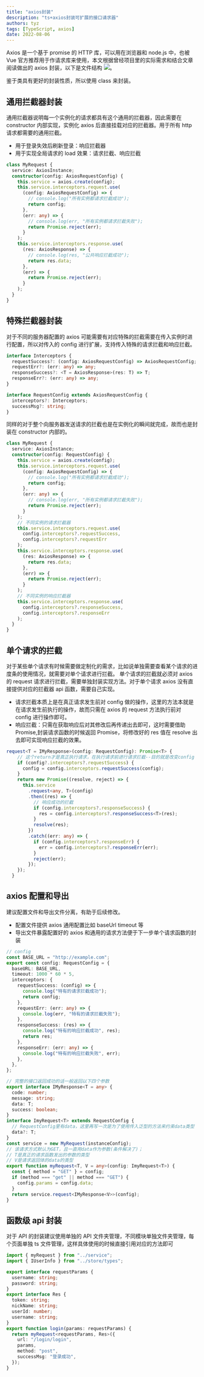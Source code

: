 ```yaml
---
title: "axios封装"
description: "ts+axios封装可扩展的接口请求器"
authors: tyz
tags: [TypeScript, axios]
date: 2022-08-06
---
```


<!--truncate-->

Axios 是一个基于 promise 的 HTTP 库，可以用在浏览器和 node.js 中，也被 Vue 官方推荐用于作请求库来使用，本文根据曾经项目里的实际需求和结合文章阅读做出的 axios 封装，以下是文件结构
![](./assets/axios//file.png)。

鉴于类具有更好的封装性质，所以使用 class 来封装。

## 通用拦截器封装

通用拦截器说明每一个实例化的请求都具有这个通用的拦截器，因此需要在 constructor 内部实现，实例化 axios 后直接挂载对应的拦截器。用于所有 http 请求都需要的通用拦截。

- 用于登录失效后刷新登录：响应拦截器
- 用于实现全局请求的 load 效果：请求拦截、响应拦截

```ts
class MyRequest {
  service: AxiosInstance;
  constructor(config: AxiosRequestConfig) {
    this.service = axios.create(config);
    this.service.interceptors.request.use(
      (config: AxiosRequestConfig) => {
        // console.log("所有实例都请求拦截成功");
        return config;
      },
      (err: any) => {
        // console.log(err, "所有实例都请求拦截失败");
        return Promise.reject(err);
      }
    );
    this.service.interceptors.response.use(
      (res: AxiosResponse) => {
        // console.log(res, "公共响应拦截成功");
        return res.data;
      },
      (err) => {
        return Promise.reject(err);
      }
    );
  }
}
```

## 特殊拦截器封装

对于不同的服务器配置的 axios 可能需要有对应特殊的拦截需要在传入实例时进行配置，所以对传入的 config 进行扩展，支持传入特殊的请求拦截和响应拦截。

```ts
interface Interceptors {
  requestSuccess?: (config: AxiosRequestConfig) => AxiosRequestConfig;
  requestErr?: (err: any) => any;
  responseSuccess?: <T = AxiosResponse>(res: T) => T;
  responseErr?: (err: any) => any;
}

interface RequestConfig extends AxiosRequestConfig {
  interceptors?: Interceptors;
  successMsg?: string;
}
```

同样的对于整个向服务器发送请求的拦截也是在实例化的瞬间就完成，故而也是封装在 constructor 内部的。

```ts
class MyRequest {
  service: AxiosInstance;
  constructor(config: RequestConfig) {
    this.service = axios.create(config);
    this.service.interceptors.request.use(
      (config: AxiosRequestConfig) => {
        // console.log("所有实例都请求拦截成功");
        return config;
      },
      (err: any) => {
        // console.log(err, "所有实例都请求拦截失败");
        return Promise.reject(err);
      }
    );
    // 不同实例的请求拦截器
    this.service.interceptors.request.use(
      config.interceptors?.requestSuccess,
      config.interceptors?.requestErr
    );
    this.service.interceptors.response.use(
      (res: AxiosResponse) => {
        return res.data;
      },
      (err) => {
        return Promise.reject(err);
      }
    );
    // 不同实例的响应拦截器
    this.service.interceptors.response.use(
      config.interceptors?.responseSuccess,
      config.interceptors?.responseErr
    );
  }
}
```

## 单个请求的拦截

对于某些单个请求有时候需要做定制化的需求，比如说单独需要查看某个请求的进度条的使用情况，就需要对单个请求进行拦截。
单个请求的拦截就必须对 axios 的 request 请求进行拦截，需要单独封装实现方法。对于单个请求 axios 没有直接提供对应的拦截器 api 函数，需要自己实现。

- 请求拦截本质上是在真正请求发生前对 config 做的操作，这里的方法本就是在请求发生前执行的操作，故而只需在 axios 的 request 方法执行前对 config 进行操作即可。
- 响应拦截：只需在获取响应后对其修改后再传递出去即可，这时需要借助 Promise,封装请求函数的时候返回 Promise，将修改好的 res 值在 resolve 出去即可实现响应拦截的效果。

```ts
request<T = IMyResponse>(config: RequestConfig): Promise<T> {
    // 这个return才是真正执行请求，在执行请求前进行请求拦截--目的就是改变config
    if (config?.interceptors?.requestSuccess) {
      config = config.interceptors.requestSuccess(config);
    }
    return new Promise((resolve, reject) => {
      this.service
        .request<any, T>(config)
        .then((res) => {
          // 响应成功的拦截
          if (config.interceptors?.responseSuccess) {
            res = config.interceptors?.responseSuccess<T>(res);
          }
          resolve(res);
        })
        .catch((err: any) => {
          if (config.interceptors?.responseErr) {
            err = config.interceptors?.responseErr(err);
          }
          reject(err);
        });
    });
  }
```

## axios 配置和导出

建议配置文件和导出文件分离，有助于后续修改。

- 配置文件提供 axios 通用配置比如 baseUrl timeout 等
- 导出文件暴露配置好的 axios 和通用的请求方法便于下一步单个请求函数的封装

```ts
// config
const BASE_URL = "http://example.com";
export const config: RequestConfig = {
  baseURL: BASE_URL,
  timeout: 1000 * 60 * 5,
  interceptors: {
    requestSuccess: (config) => {
      console.log("特有的请求拦截成功");
      return config;
    },
    requestErr: (err: any) => {
      console.log(err, "特有的请求拦截失败");
    },
    responseSuccess: (res) => {
      console.log("特有的响应拦截成功", res);
      return res;
    },
    responseErr: (err: any) => {
      console.log("特有的响应拦截失败", err);
    },
  },
};
```

```ts
// 完整的接口返回成功的话一般返回以下四个参数
export interface IMyResponse<T = any> {
  code: number;
  message: string;
  data: T;
  success: boolean;
}
interface ImyRequest<T> extends RequestConfig {
  // RequestConfig里有data，这里再写一次是为了使用传入泛型的方法来约束data类型
  data?: T;
}
const service = new MyRequest(instanceConfig);
// 该请求方式默认为GET，且一直用data作为参数(条件解决了)；
// T是真正的请求函数发出的参数的类型
// V是请求返回体的data的类型
export function myRequest<T, V = any>(config: ImyRequest<T>) {
  const { method = "GET" } = config;
  if (method === "get" || method === "GET") {
    config.params = config.data;
  }
  return service.request<IMyResponse<V>>(config);
}
```

## 函数级 api 封装

对于 API 的封装建议使用单独的 API 文件夹管理，不同模块单独文件夹管理，每个页面单独 ts 文件管理，这样具体使用的时候直接引用对应的方法即可

```ts
import { myRequest } from "../service";
import { IUserInfo } from "../store/types";

export interface requestParams {
  username: string;
  password: string;
}
export interface Res {
  token: string;
  nickName: string;
  userId: number;
  username: string;
}
export function login(params: requestParams) {
  return myRequest<requestParams, Res>({
    url: "/login/login",
    params,
    method: "post",
    successMsg: "登录成功",
  });
}
```
